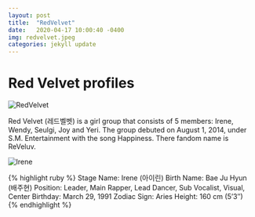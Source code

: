 ```yaml
---
layout: post
title:  "RedVelvet"
date:   2020-04-17 10:00:40 -0400
img: redvelvet.jpeg
categories: jekyll update
---
```

<h1>Red Velvet profiles</h1>

![RedVelvet]({{site.baseurl}}/images/redvelvet.jpeg)

Red Velvet (레드벨벳) is a girl group that consists of 5 members: Irene, Wendy, Seulgi, Joy and Yeri. The group debuted on August 1, 2014, under S.M. Entertainment with the song Happiness. There fandom name is ReVeluv.

![Irene]({{site.baseurl}}/images/irene.jpeg)

{% highlight ruby %}
Stage Name: Irene (아이린)
Birth Name: Bae Ju Hyun (배주현)
Position: Leader, Main Rapper, Lead Dancer, Sub Vocalist, Visual, Center
Birthday: March 29, 1991
Zodiac Sign: Aries
Height: 160 cm (5’3″)  
{% endhighlight %}

